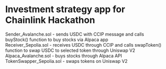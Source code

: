 # Investment strategy app for Chainlink Hackathon

Sender_Avalanche.sol - sends USDC with CCIP message and calls buyStock() function to buy stocks via Alpaca app <br>
Receiver_Sepolia.sol - receives USDC through CCIP and calls swapToken() function to swap USDC to selected token through Uniswap V2 <br>
Alpaca_Avalanche.sol - buys stocks through Alpaca API <br>
TokenSwapper_Sepolia.sol - swaps tokens on Uniswap V2 <br>
